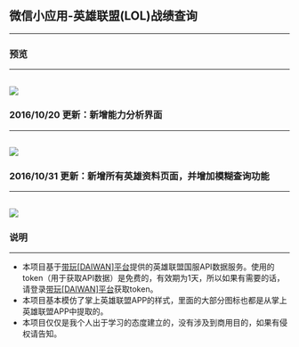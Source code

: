 ## 微信小应用-英雄联盟(LOL)战绩查询
-----
### 预览
-----
![](https://github.com/xiaowenxia/weapp-lolgame/blob/master/lolgame.gif)
-----
### 2016/10/20 更新：新增能力分析界面
-----
![](https://github.com/xiaowenxia/weapp-lolgame/blob/master/lolgame-ability.png)
-----
### 2016/10/31 更新：新增所有英雄资料页面，并增加模糊查询功能
-----
![](https://github.com/xiaowenxia/weapp-lolgame/blob/master/lolgame-fuzzy.gif)
-----
### 说明
-----
* 本项目基于[带玩[DAIWAN]平台](http://www.games-cube.com/)提供的英雄联盟国服API数据服务。使用的token（用于获取API数据）是免费的，有效期为1天，所以如果有需要的话，请登录[带玩[DAIWAN]平台](http://www.games-cube.com/)获取token。
* 本项目基本模仿了掌上英雄联盟APP的样式，里面的大部分图标也都是从掌上英雄联盟APP中提取的。
* 本项目仅仅是我个人出于学习的态度建立的，没有涉及到商用目的，如果有侵权请告知。